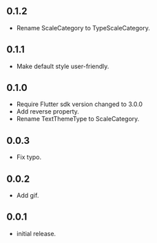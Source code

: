 ## 0.1.2
- Rename ScaleCategory to TypeScaleCategory.

## 0.1.1
- Make default style user-friendly.

## 0.1.0

- Require Flutter sdk version changed to 3.0.0
- Add reverse property.
- Rename TextThemeType to ScaleCategory.

## 0.0.3

- Fix typo.

## 0.0.2

- Add gif.

## 0.0.1

- initial release.
